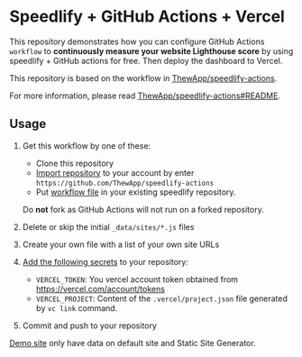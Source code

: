 # Speedlify + GitHub Actions + Vercel

This repository demonstrates how you can configure GitHub Actions `workflow` to **continuously measure your website Lighthouse score** by using speedlify + GitHub actions for free. Then deploy the dashboard to Vercel.

This repository is based on the workflow in [ThewApp/speedlify-actions](https://github.com/ThewApp/speedlify-actions).

For more information, please read [ThewApp/speedlify-actions#README](https://github.com/ThewApp/speedlify-actions#readme).

## Usage

1. Get this workflow by one of these:
   * Clone this repository
   * [Import repository](https://github.com/new/import) to your account by enter `https://github.com/ThewApp/speedlify-actions`
   * Put [workflow file](.github/workflows/test-pages.yml) in your existing speedlify repository.

   Do **not** fork as GitHub Actions will not run on a forked repository.
1. Delete or skip the initial `_data/sites/*.js` files
1. Create your own file with a list of your own site URLs
1. [Add the following secrets](https://docs.github.com/en/actions/configuring-and-managing-workflows/creating-and-storing-encrypted-secrets#creating-encrypted-secrets-for-a-repository) to your repository:
    * `VERCEL_TOKEN`: You vercel account token obtained from https://vercel.com/account/tokens
    * `VERCEL_PROJECT`: Content of the `.vercel/project.json` file generated by `vc link` command.
1. Commit and push to your repository

[Demo site](https://speedlify-actions-vercel.vercel.app/) only have data on default site and Static Site Generator.
